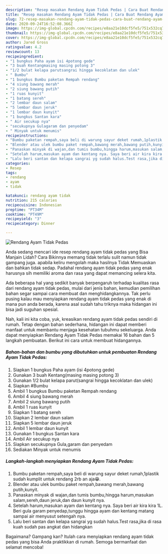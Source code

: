 ```yaml
---
description: "Resep masakan Rendang Ayam Tidak Pedas | Cara Buat Rendang Ayam Tidak Pedas Yang Sempurna"
title: "Resep masakan Rendang Ayam Tidak Pedas | Cara Buat Rendang Ayam Tidak Pedas Yang Sempurna"
slug: 72-resep-masakan-rendang-ayam-tidak-pedas-cara-buat-rendang-ayam-tidak-pedas-yang-sempurna
date: 2020-09-24T16:52:08.366Z
image: https://img-global.cpcdn.com/recipes/e8aa21e10dcf5fe5/751x532cq70/rendang-ayam-tidak-pedas-foto-resep-utama.jpg
thumbnail: https://img-global.cpcdn.com/recipes/e8aa21e10dcf5fe5/751x532cq70/rendang-ayam-tidak-pedas-foto-resep-utama.jpg
cover: https://img-global.cpcdn.com/recipes/e8aa21e10dcf5fe5/751x532cq70/rendang-ayam-tidak-pedas-foto-resep-utama.jpg
author: Jared Gross
ratingvalue: 4.2
reviewcount: 13
recipeingredient:
- "1 bungkus Paha ayam isi 4potong gede"
- "3 buah Kentangmasing masing potong 3"
- "1/2 bulat kelapa parutsangrai hingga kecoklatan dan ulek"
- " Bumbu"
- "1 bungkus Bumbu paketan Rempah rendang"
- "4 siung bawang merah"
- "2 siung bawang putih"
- "1 ruas kunyit"
- "1 batang sereh"
- "2 lembar daun salam"
- "5 lembar daun jeruk"
- "1 lembar daun kunyit"
- "1 bungkus Santan kara"
- " Air secukup nya"
- "secukupnya Gulagaram dan penyedam"
- " Minyak untuk menumis"
recipeinstructions:
- "Bumbu paketan rempah,saya beli di warung sayur deket rumah,1plastik sudah kumplit untuk rendang 2rb an aja😁."
- "Blender atau ulek bumbu paket rempah,bawang merah,bawang putih,kunyit."
- "Panaskan minyak di wajan,dan tumis bumbu,hingga harum,masukan salam,sereh,daun jeruk,dan daun kunyit nya."
- "Setelah harum,masukan ayam dan kentang nya. Saya beri air kira kira 1L. Beri gula garam penyedap,tunggu hingga ayam dan kentang matang sampai air menyusut setengah nya."
- "Lalu beri santan dan kelapa sangrai yg sudah halus.Test rasa,jika di rasa kuah sudah pas angkat dan hidangkan"
categories:
- Resep
tags:
- rendang
- ayam
- tidak

katakunci: rendang ayam tidak 
nutrition: 215 calories
recipecuisine: Indonesian
preptime: "PT34M"
cooktime: "PT49M"
recipeyield: "3"
recipecategory: Dinner

---
```



![Rendang Ayam Tidak Pedas](https://img-global.cpcdn.com/recipes/e8aa21e10dcf5fe5/751x532cq70/rendang-ayam-tidak-pedas-foto-resep-utama.jpg)

Anda sedang mencari ide resep rendang ayam tidak pedas yang Bisa Manjain Lidah? Cara Bikinnya memang tidak terlalu sulit namun tidak gampang juga. apabila keliru mengolah maka hasilnya Tidak Memuaskan dan bahkan tidak sedap. Padahal rendang ayam tidak pedas yang enak harusnya sih memiliki aroma dan rasa yang dapat memancing selera kita.



Ada beberapa hal yang sedikit banyak berpengaruh terhadap kualitas rasa dari rendang ayam tidak pedas, mulai dari jenis bahan, kemudian pemilihan bahan segar sampai cara membuat dan menghidangkannya. Tak perlu pusing kalau mau menyiapkan rendang ayam tidak pedas yang enak di mana pun anda berada, karena asal sudah tahu triknya maka hidangan ini bisa jadi suguhan spesial.


Nah, kali ini kita coba, yuk, kreasikan rendang ayam tidak pedas sendiri di rumah. Tetap dengan bahan sederhana, hidangan ini dapat memberi manfaat untuk membantu menjaga kesehatan tubuhmu sekeluarga. Anda dapat menyiapkan Rendang Ayam Tidak Pedas memakai 16 bahan dan 5 langkah pembuatan. Berikut ini cara untuk membuat hidangannya.

<!--inarticleads1-->

##### Bahan-bahan dan bumbu yang dibutuhkan untuk pembuatan Rendang Ayam Tidak Pedas:

1. Siapkan 1 bungkus Paha ayam (isi 4potong gede)
1. Gunakan 3 buah Kentang(masing masing potong 3)
1. Gunakan 1/2 bulat kelapa parut(sangrai hingga kecoklatan dan ulek)
1. Siapkan  #Bumbu
1. Ambil 1 bungkus Bumbu paketan Rempah rendang
1. Ambil 4 siung bawang merah
1. Ambil 2 siung bawang putih
1. Ambil 1 ruas kunyit
1. Siapkan 1 batang sereh
1. Siapkan 2 lembar daun salam
1. Siapkan 5 lembar daun jeruk
1. Ambil 1 lembar daun kunyit
1. Gunakan 1 bungkus Santan kara
1. Ambil  Air secukup nya
1. Siapkan secukupnya Gula,garam dan penyedam
1. Sediakan  Minyak untuk menumis




<!--inarticleads2-->

##### Langkah-langkah menyiapkan Rendang Ayam Tidak Pedas:

1. Bumbu paketan rempah,saya beli di warung sayur deket rumah,1plastik sudah kumplit untuk rendang 2rb an aja😁.
1. Blender atau ulek bumbu paket rempah,bawang merah,bawang putih,kunyit.
1. Panaskan minyak di wajan,dan tumis bumbu,hingga harum,masukan salam,sereh,daun jeruk,dan daun kunyit nya.
1. Setelah harum,masukan ayam dan kentang nya. Saya beri air kira kira 1L. Beri gula garam penyedap,tunggu hingga ayam dan kentang matang sampai air menyusut setengah nya.
1. Lalu beri santan dan kelapa sangrai yg sudah halus.Test rasa,jika di rasa kuah sudah pas angkat dan hidangkan




Bagaimana? Gampang kan? Itulah cara menyiapkan rendang ayam tidak pedas yang bisa Anda praktikkan di rumah. Semoga bermanfaat dan selamat mencoba!
